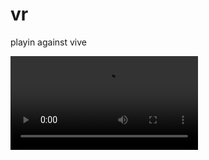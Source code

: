 # vr
playin against vive

![Demo CountPages alpha](https://github.com/CagriYonca/vr/raw/master/vrgif.mp4)
